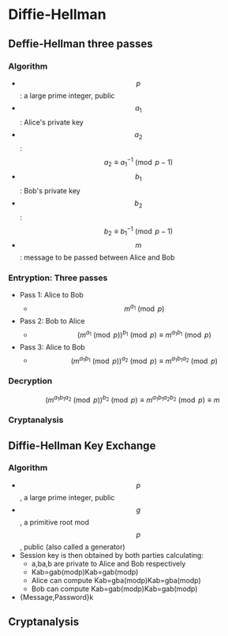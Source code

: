 # Diffie-Hellman

## Deffie-Hellman three passes

### Algorithm

* $$p$$: a large prime integer, public
* $$a_1$$: Alice's private key
* $$a_2$$: $$a_2\equiv {a_1}^{-1}\pmod {p-1}$$
* $$b_1$$: Bob's private key
* $$b_2$$: $$b_2\equiv {b_1}^{-1}\pmod {p-1}$$
* $$m$$: message to be passed between Alice and Bob

### Entryption: Three passes

* Pass 1: Alice to Bob
  * $$m^{a_1}\pmod p$$
* Pass 2: Bob to Alice
  * $$(m^{a_1}\pmod p)^{b_1}\pmod p\equiv m^{a_1b_1}\pmod p$$
* Pass 3: Alice to Bob
  * $$(m^{a_1b_1}\pmod p)^{a_2}\pmod p\equiv m^{a_1b_1a_2}\pmod p$$

### Decryption

$$(m^{a_1b_1a_2}\pmod p)^{b_2}\pmod p\equiv m^{a_1b_1a_2b_2}\pmod p\equiv m$$

### Cryptanalysis

## Diffie-Hellman Key Exchange

### Algorithm

* $$p$$, a large prime integer, public
* $$g$$, a primitive root mod $$p$$, public \(also called a generator\)
* Session key is then obtained by both parties calculating:
  * a,ba,b are private to Alice and Bob respectively
  * Kab=gab\(modp\)Kab=gab\(modp\)
  * Alice can compute Kab=gba\(modp\)Kab=gba\(modp\)
  * Bob can compute Kab=gab\(modp\)Kab=gab\(modp\)
* {Message,Password}k

## Cryptanalysis





